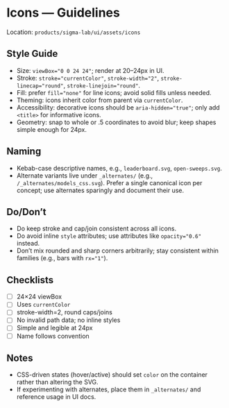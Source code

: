 # Icons — Guidelines

Location: `products/sigma-lab/ui/assets/icons`

## Style Guide
- Size: `viewBox="0 0 24 24"`; render at 20–24px in UI.
- Stroke: `stroke="currentColor"`, `stroke-width="2"`, `stroke-linecap="round"`, `stroke-linejoin="round"`.
- Fill: prefer `fill="none"` for line icons; avoid solid fills unless needed.
- Theming: icons inherit color from parent via `currentColor`.
- Accessibility: decorative icons should be `aria-hidden="true"`; only add `<title>` for informative icons.
- Geometry: snap to whole or .5 coordinates to avoid blur; keep shapes simple enough for 24px.

## Naming
- Kebab-case descriptive names, e.g., `leaderboard.svg`, `open-sweeps.svg`.
- Alternate variants live under `_alternates/` (e.g., `/_alternates/models_css.svg`). Prefer a single canonical icon per concept; use alternates sparingly and document their use.

## Do/Don’t
- Do keep stroke and cap/join consistent across all icons.
- Do avoid inline `style` attributes; use attributes like `opacity="0.6"` instead.
- Don’t mix rounded and sharp corners arbitrarily; stay consistent within families (e.g., bars with `rx="1"`).

## Checklists
- [ ] 24×24 viewBox
- [ ] Uses `currentColor`
- [ ] stroke-width=2, round caps/joins
- [ ] No invalid path data; no inline styles
- [ ] Simple and legible at 24px
- [ ] Name follows convention

## Notes
- CSS-driven states (hover/active) should set `color` on the container rather than altering the SVG.
- If experimenting with alternates, place them in `_alternates/` and reference usage in UI docs.
